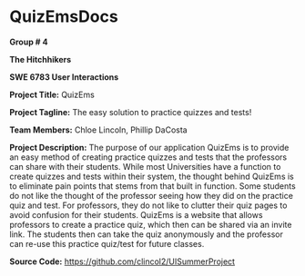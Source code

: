 # QuizEmsDocs
**Group # 4**

**The Hitchhikers**

**SWE 6783 User Interactions**

**Project Title:** QuizEms

**Project Tagline:** The easy solution to practice quizzes and tests!

**Team Members:** Chloe Lincoln, Phillip DaCosta

**Project Description:**
The purpose of our application QuizEms is to provide an easy method of creating practice
quizzes and tests that the professors can share with their students. While most Universities have a
function to create quizzes and tests within their system, the thought behind QuizEms is to eliminate pain
points that stems from that built in function. Some students do not like the thought of the professor
seeing how they did on the practice quiz and test. For professors, they do not like to clutter their quiz
pages to avoid confusion for their students. QuizEms is a website that allows professors to create a
practice quiz, which then can be shared via an invite link. The students then can take the quiz
anonymously and the professor can re-use this practice quiz/test for future classes. 

**Source Code:** https://github.com/clincol2/UISummerProject
